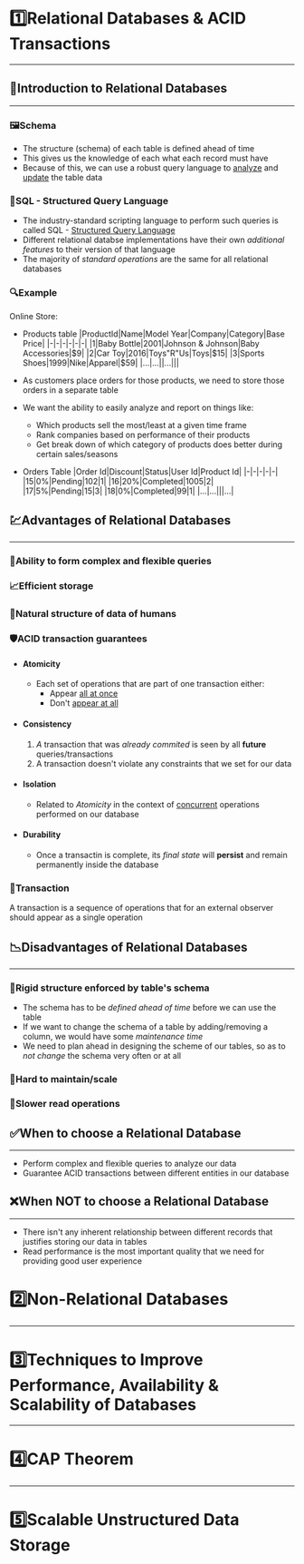 # 1️⃣Relational Databases & ACID Transactions
---
## 📔Introduction to Relational Databases
---
### 🖼Schema
- The structure (schema) of each table is defined ahead of time
- This gives us the knowledge of each what each record must have
- Because of this, we can use a robust query language to <u>analyze</u> and <u>update</u> the table data
### 📃SQL - Structured Query Language
- The industry-standard scripting language to perform such queries is called SQL - <u>Structured Query Language</u>
- Different relational databse implementations have their own *additional features* to their version of that language
- The majority of *standard operations* are the same for all relational databases
### 🔍Example
Online Store:
- Products table
|ProductId|Name|Model Year|Company|Category|Base Price|
|-|-|-|-|-|-|
|1|Baby Bottle|2001|Johnson & Johnson|Baby Accessories|$9|
|2|Car Toy|2016|Toys"R"Us|Toys|$15|
|3|Sports Shoes|1999|Nike|Apparel|$59|
|...|...||...|||

- As customers place orders for those products, we need to store those orders in a separate table
- We want the ability to easily analyze and report on things like:
  - Which products sell the most/least at a given time frame
  - Rank companies based on performance of their products
  - Get break down of which category of products does better during certain sales/seasons
- Orders Table
|Order Id|Discount|Status|User Id|Product Id|
|-|-|-|-|-|
|15|0%|Pending|102|1|
|16|20%|Completed|1005|2|
|17|5%|Pending|15|3|
|18|0%|Completed|99|1|
|...|...|||...|

## 💹Advantages of Relational Databases
---
### 👾Ability to form complex and flexible queries
### 📈Efficient storage
### 🍃Natural structure of data of humans
### 🛡ACID transaction guarantees
- #### Atomicity
	- Each set of operations that are part of one transaction either:
		- Appear <u>all at once</u>
		- Don't <u>appear at all</u>
- #### Consistency
	1. *A* transaction that was *already commited* is seen by all **future** queries/transactions 
	2. A transaction doesn't violate any constraints that we set for our data
- #### Isolation
	- Related to *Atomicity* in the context of <u>concurrent</u> operations performed on our database
- #### Durability
	- Once a transactin is complete, its *final state* will **persist** and remain permanently inside the database

### 🔁Transaction
A transaction is a sequence of operations that for an external observer should appear as a single operation
## 📉Disadvantages of Relational Databases
---
### 💎Rigid structure enforced by table's schema
- The schema has to be *defined ahead of time* before we can use the table
- If we want to change the schema of a table by adding/removing a column, we would have some *maintenance time*
- We need to plan ahead in designing the scheme of our tables, so as to *not change* the schema very often or at all
### 🔧Hard to maintain/scale
### 🐌Slower read operations
## ✅When to choose a Relational Database
---
- Perform complex and flexible queries to analyze our data
- Guarantee ACID transactions between different entities in our database
## ❌When NOT to choose a Relational Database
---
- There isn't any inherent relationship between different records that justifies storing our data in tables
- Read performance is the most important quality that we need for providing good user experience
# 2️⃣Non-Relational Databases
---

# 3️⃣Techniques to Improve Performance, Availability & Scalability of Databases
---

# 4️⃣CAP Theorem
---

# 5️⃣Scalable Unstructured Data Storage